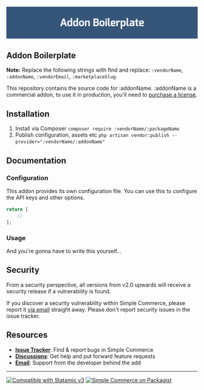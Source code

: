 ![Banner](https://raw.githubusercontent.com/doublethreedigital/addon-boilerplate/master/banner.png)

## Addon Boilerplate

**Note:** Replace the following strings with find and replace: `:vendorName`, `:addonName`, `:vendorEmail`, `:marketplaceSlug`.

This repository contains the source code for :addonName. :addonName is a commercial addon, to use it in production, you'll need to [purchase a license](https://statamic.com/:marketplaceSlug).

## Installation

1. Install via Composer `composer require :vendorName/:packageName`
2. Publish configuration, assets etc `php artisan vendor:publish --provider=":vendorName/:addonName"`

## Documentation

### Configuration

This addon provides its own configuration file. You can use this to configure the API keys and other options.

```php
return [
    //
];
```

### Usage

And you're gonna have to write this yourself...

## Security

From a security perspective, all versions from v2.0 upwards will receive a security release if a vulnerability is found.

If you discover a security vulnerability within Simple Commerce, please report it [via email](mailto::vendorEmail) straight away. Please don't report security issues in the issue tracker.

## Resources

* [**Issue Tracker**](https://github.com/:vendorName/:addonName/issues): Find & report bugs in Simple Commerce
* [**Discussions**](https://github.com/:vendorName/:addonName/discussions): Get help and put forward feature requests
* [**Email**](mailto::vendorEmail): Support from the developer behind the add

---

<p>
<a href="https://statamic.com"><img src="https://img.shields.io/badge/Statamic-3.0+-FF269E?style=for-the-badge" alt="Compatible with Statamic v3"></a>
<a href="https://packagist.org/packages/doublethreedigital/addon-boilerplate/stats"><img src="https://img.shields.io/packagist/v/doublethreedigital/addon-boilerplate?style=for-the-badge" alt="Simple Commerce on Packagist"></a>
</p>
